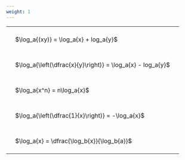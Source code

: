 ```yaml
---
weight: 1
---
```


<style type="text/css">
#T_25f7b th.col_heading {
  text-align: left;
  font-size: 1em;
}
#T_25f7b td {
  text-align: left;
  font-size: 1em;
  padding: 1.5em;
}
</style>
<table id="T_25f7b">
  <thead>
  </thead>
  <tbody>
    <tr>
      <td id="T_25f7b_row0_col0" class="data row0 col0" >$\log_a{(xy)} = \log_a{x} + log_a{y}$</td>
    </tr>
    <tr>
      <td id="T_25f7b_row1_col0" class="data row1 col0" >$\log_a{\left(\dfrac{x}{y}\right)} = \log_a{x} - log_a{y}$</td>
    </tr>
    <tr>
      <td id="T_25f7b_row2_col0" class="data row2 col0" >$\log_a{x^n} = n\log_a{x}$</td>
    </tr>
    <tr>
      <td id="T_25f7b_row3_col0" class="data row3 col0" >$\log_a{\left(\dfrac{1}{x}\right)} = -\log_a{x}$</td>
    </tr>
    <tr>
      <td id="T_25f7b_row4_col0" class="data row4 col0" >$\log_a{x} = \dfrac{\log_b{x}}{\log_b{a}}$</td>
    </tr>
  </tbody>
</table>
